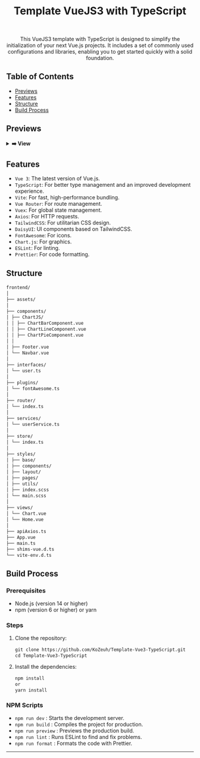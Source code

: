 <h1 align="center"> Template VueJS3 with TypeScript </h1> <br>

<p align="center">
This VueJS3 template with TypeScript is designed to simplify the initialization of your next Vue.js projects. It includes a set of commonly used configurations and libraries, enabling you to get started quickly with a solid foundation.
</p>

## Table of Contents

- [Previews](#previews)
- [Features](#features)
- [Structure](#structure)
- [Build Process](#build-process)

## Previews

<details>
  <summary><strong>➡️ View</strong></summary>
  <br/>
  <img align="left" src="template-view-home.png" width="400" target="_blank"/>
  <img src="template-view-chart.png" width="400" target="_blank"/>
  <br/>
</details>

## Features

- `Vue 3`: The latest version of Vue.js.
- `TypeScript`: For better type management and an improved development experience.
- `Vite`: For fast, high-performance bundling.
- `Vue Router`: For route management.
- `Vuex`: For global state management.
- `Axios`: For HTTP requests.
- `TailwindCSS`: For utilitarian CSS design.
- `DaisyUI`: UI components based on TailwindCSS.
- `FontAwesome`: For icons.
- `Chart.js`: For graphics.
- `ESLint`: For linting.
- `Prettier`: For code formatting.

## Structure

```
frontend/
│
├── assets/
│
├── components/
│ ├── ChartJS/
│ │ ├── ChartBarComponent.vue
│ │ ├── ChartLineComponent.vue
│ │ ├── ChartPieComponent.vue
│ │
│ ├── Footer.vue
│ └── Navbar.vue
│
├── interfaces/
│ └── user.ts
│
├── plugins/
│ └── fontAwesome.ts
│
├── router/
│ └── index.ts
│
├── services/
│ └── userService.ts
│
├── store/
│ └── index.ts
│
├── styles/
│ ├── base/
│ ├── components/
│ ├── layout/
│ ├── pages/
│ ├── utils/
│ ├── index.scss
│ └── main.scss
│
├── views/
│ └── Chart.vue
│ └── Home.vue
│
├── apiAxios.ts
├── App.vue
├── main.ts
├── shims-vue.d.ts
└── vite-env.d.ts
```

## Build Process

### Prerequisites

- Node.js (version 14 or higher)
- npm (version 6 or higher) or yarn

### Steps

1. Clone the repository:

   ```
   git clone https://github.com/KoZeuh/Template-Vue3-TypeScript.git
   cd Template-Vue3-TypeScript
   ```

2. Install the dependencies:

   ```
   npm install
   or
   yarn install
   ```

### NPM Scripts

- `npm run dev` : Starts the development server.
- `npm run build` : Compiles the project for production.
- `npm run preview` : Previews the production build.
- `npm run lint` : Runs ESLint to find and fix problems.
- `npm run format` : Formats the code with Prettier.


----------------------------------------------------------------------------------------------------------------------------------------------------------------------------------------------------------------------------------------------------------


